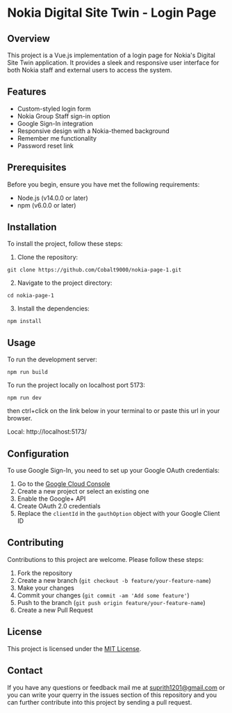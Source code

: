 # Nokia Digital Site Twin - Login Page

## Overview

This project is a Vue.js implementation of a login page for Nokia's Digital Site Twin application. It provides a sleek and responsive user interface for both Nokia staff and external users to access the system.

## Features

- Custom-styled login form
- Nokia Group Staff sign-in option
- Google Sign-In integration
- Responsive design with a Nokia-themed background
- Remember me functionality
- Password reset link

## Prerequisites

Before you begin, ensure you have met the following requirements:

- Node.js (v14.0.0 or later)
- npm (v6.0.0 or later)

## Installation

To install the project, follow these steps:

1. Clone the repository:

```
git clone https://github.com/Cobalt9000/nokia-page-1.git
```

2. Navigate to the project directory:

```
cd nokia-page-1
```

3. Install the dependencies:

```
npm install
```

## Usage

To run the development server:

```
npm run build
```
To run the project locally on localhost port 5173:

```
npm run dev
```
then ctrl+click on the link below in your terminal to or paste this url in your browser.

Local:   http://localhost:5173/

## Configuration

To use Google Sign-In, you need to set up your Google OAuth credentials:

1. Go to the [Google Cloud Console](https://console.cloud.google.com/)
2. Create a new project or select an existing one
3. Enable the Google+ API
4. Create OAuth 2.0 credentials
5. Replace the `clientId` in the `gauthOption` object with your Google Client ID

## Contributing

Contributions to this project are welcome. Please follow these steps:

1. Fork the repository
2. Create a new branch (`git checkout -b feature/your-feature-name`)
3. Make your changes
4. Commit your changes (`git commit -am 'Add some feature'`)
5. Push to the branch (`git push origin feature/your-feature-name`)
6. Create a new Pull Request

## License

This project is licensed under the [MIT License](LICENSE).

## Contact

If you have any questions or feedback mail me at suprith1201@gmail.com or you can write your querry in the issues section of this repository and you can further contribute into this project by sending a pull request.
